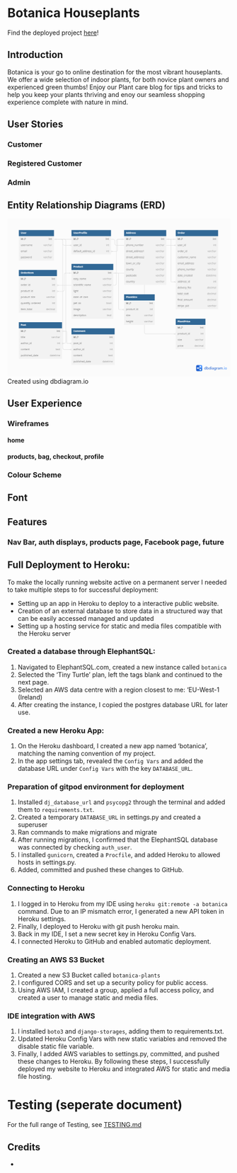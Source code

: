 # Botanica Houseplants
Find the deployed project [here](https://botanica-fa2bcebcf990.herokuapp.com/)!

## Introduction
Botanica is your go to online destination for the most vibrant houseplants. We offer a wide selection of indoor plants, for both novice plant owners and experienced green thumbs!
Enjoy our Plant care blog for tips and tricks to help you keep your plants thriving and enoy our seamless shopping experience complete with nature in mind.

## User Stories
### Customer
### Registered Customer
### Admin

## Entity Relationship Diagrams (ERD)
![ERD-botanica](botanica-ERD.png)
Created using dbdiagram.io

## User Experience
### Wireframes
#### home
#### products, bag, checkout, profile
### Colour Scheme
## Font

## Features
### Nav Bar, auth displays, products page, Facebook page, future

## Full Deployment to Heroku:
To make the locally running website active on a permanent server I needed to take multiple steps to for successful deployment:
-	Setting up an app in Heroku to deploy to a interactive public website.
-	Creation of an external database to store data in a structured way that can be easily accessed managed and updated
-	Setting up a hosting service for static and media files compatible with the Heroku server
### Created a database through ElephantSQL:
1.	Navigated to ElephantSQL.com, created a new instance called `botanica`
2.	Selected the ‘Tiny Turtle’ plan, left the tags blank and continued to the next page.
3.	Selected an AWS data centre with a region closest to me: ‘EU-West-1 (Ireland)
4.	After creating the instance, I copied the postgres database URL for later use.
### Created a new Heroku App:
1.	On the Heroku dashboard, I created a new app named ‘botanica’, matching the naming convention of my project.
2.	In the app settings tab, revealed the `Config Vars` and added the database URL under `Config Vars` with the key `DATABASE_URL`.
### Preparation of gitpod environment for deployment
1.	Installed `dj_database_url` and `psycopg2` through the terminal and added them to `requirements.txt`.
2.	Created a temporary `DATABASE_URL` in settings.py and created a superuser
3.	Ran commands to make migrations and migrate
4.	After running migrations, I confirmed that the ElephantSQL database was connected by checking `auth_user`.
5.	I installed `gunicorn`, created a `Procfile`, and added Heroku to allowed hosts in settings.py.
6.	Added, committed and pushed these changes to GitHub.
### Connecting to Heroku
1.	I logged in to Heroku from my IDE using `heroku git:remote -a botanica` command. Due to an IP mismatch error, I generated a new API token in Heroku settings.
2.	Finally, I deployed to Heroku with git push heroku main.
3.	Back in my IDE, I set a new secret key in Heroku Config Vars.
4.	I connected Heroku to GitHub and enabled automatic deployment.
### Creating an AWS S3 Bucket
1.	Created a new S3 Bucket called `botanica-plants`
2.	I configured CORS and set up a security policy for public access.
3.	Using AWS IAM, I created a group, applied a full access policy, and created a user to manage static and media files.
### IDE integration with AWS
1.	I installed `boto3` and `django-storages`, adding them to requirements.txt.
2.	Updated Heroku Config Vars with new static variables and removed the disable static file variable.
3.	Finally, I added AWS variables to settings.py, committed, and pushed these changes to Heroku.
By following these steps, I successfully deployed my website to Heroku and integrated AWS for static and media file hosting.


# Testing (seperate document)
For the full range of Testing, see [TESTING.md](TESTING.md)

## Credits
-
